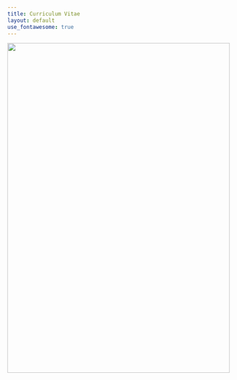 ```yaml
---
title: Curriculum Vitae
layout: default
use_fontawesome: true
---
```

<div class="row content-row">
<div class="col-6">
    <object width="100%" height="750vh" data="https://docs.google.com/gview?embedded=true&url=https://drive.google.com/file/d/17Wpd5SHLucO743lpJv-S-_zpg3II7QF7/view?usp=sharing">
</div>
<div class="col-6">
    <img width="100%" height="750vh" src="{{ site.baseurl }}/images/alaska.jpeg">
</div>
</div>
